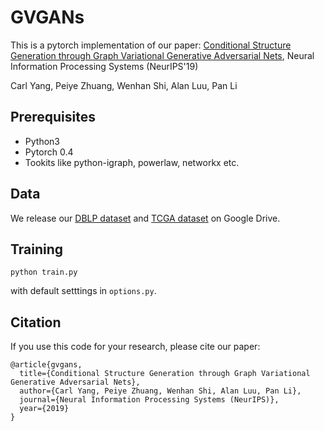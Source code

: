 # GVGANs
This is a pytorch implementation of our paper:
[Conditional Structure Generation through Graph Variational Generative Adversarial Nets](https://nips.cc/Conferences/2019/AcceptedPapersInitial), Neural Information Processing Systems (NeurIPS'19)

Carl Yang, Peiye Zhuang, Wenhan Shi, Alan Luu, Pan Li

## Prerequisites
- Python3
- Pytorch 0.4
- Tookits like python-igraph, powerlaw, networkx etc.

## Data
We release our [DBLP dataset](https://drive.google.com/open?id=1ngpwK4pqIfl7opYmePjEDVBn-1aQLuX6) and [TCGA dataset](https://drive.google.com/open?id=1s9hLOEAIL4j63fBpIdm1IldfJCsLhzpB) on Google Drive.

## Training 
```
python train.py
```
with default setttings in `options.py`.


## Citation

If you use this code for your research, please cite our paper:
```
@article{gvgans,
  title={Conditional Structure Generation through Graph Variational Generative Adversarial Nets},
  author={Carl Yang, Peiye Zhuang, Wenhan Shi, Alan Luu, Pan Li},
  journal={Neural Information Processing Systems (NeurIPS)},
  year={2019}
}
```
